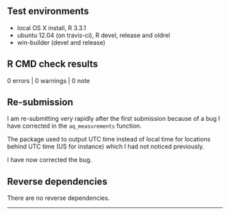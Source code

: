 ## Test environments
* local OS X install, R 3.3.1
* ubuntu 12.04 (on travis-ci), R devel, release and oldrel
* win-builder (devel and release)

## R CMD check results

0 errors | 0 warnings | 0 note

## Re-submission

I am re-submitting very rapidly after the first submission because of a bug I have corrected in the `aq_measurements` function.

The package used to output UTC time instead of local time for locations behind UTC time (US for instance) which I had not noticed previously.

I have now corrected the bug.

## Reverse dependencies

There are no reverse dependencies.

---


